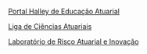 <a href="https://pablorabelo.github.io/portalhalley/">Portal Halley de Educação Atuarial</a>

<a href="https://lcaunifal.wordpress.com/">Liga de Ciências Atuariais</a>

<a href="http://unifal-mg.edu.br/lar/">Laboratório de Risco Atuarial e Inovação</a>
